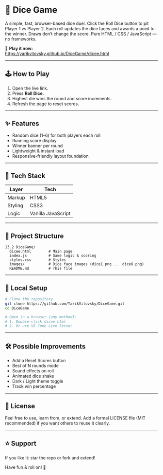 # 🎲 Dice Game

A simple, fast, browser-based dice duel. Click the Roll Dice button to pit Player 1 vs Player 2. Each roll updates the dice faces and awards a point to the winner. Draws don’t change the score. Pure HTML / CSS / JavaScript — no frameworks.

🚀 **Play it now:**  
https://yarikvitovsky.github.io/DiceGame/dicee.html

---

## 🕹️ How to Play
1. Open the live link.  
2. Press **Roll Dice**.  
3. Highest die wins the round and score increments.  
4. Refresh the page to reset scores.

---

## ✨ Features
- Random dice (1–6) for both players each roll
- Running score display
- Winner banner per round
- Lightweight & instant load
- Responsive-friendly layout foundation

---

## 🧠 Tech Stack
| Layer      | Tech |
|------------|------|
| Markup     | HTML5 |
| Styling    | CSS3 |
| Logic      | Vanilla JavaScript |

---

## 📂 Project Structure
```
13.2 DiceGame/
  dicee.html        # Main page
  index.js          # Game logic & scoring
  styles.css        # Styles
  images/           # Dice face images (dice1.png ... dice6.png)
  README.md         # This file
```

---

## 🔧 Local Setup
```bash
# Clone the repository
git clone https://github.com/YarikVitovsky/DiceGame.git
cd DiceGame

# Open in a browser (any method):
# 1. Double-click dicee.html
# 2. Or use VS Code Live Server
```

---

## 🛠️ Possible Improvements
- Add a Reset Scores button
- Best of N rounds mode
- Sound effects on roll
- Animated dice shake
- Dark / Light theme toggle
- Track win percentage

---

## 📜 License
Feel free to use, learn from, or extend. Add a formal LICENSE file (MIT recommended) if you want others to reuse it clearly.

---

## ⭐ Support
If you like it: star the repo or fork and extend!

Have fun & roll on! 🎲
